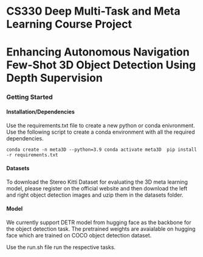 # CS330 Deep Multi-Task and Meta Learning Course Project
# Enhancing Autonomous Navigation Few-Shot 3D Object Detection Using Depth Supervision

### Getting Started

#### Installation/Dependencies

Use the requirements.txt file to create a new python or conda enivronment. Use the following script to create a conda environment with all the required dependencies.

`
conda create -n meta3D --python=3.9
conda activate meta3D 
pip install -r requirements.txt
`

#### Datasets

To download the Stereo Kitti Dataset for evaluating the 3D meta learning model, please register on the official website and then download the left and right object detection images and uzip them in the datasets folder.


#### Model 

We currently support DETR model from hugging face as the backbone for the object detection task. The pretrained weights are avaialable on hugging face which are trained on COCO object detection dataset.

Use the run.sh file run the respective tasks.




